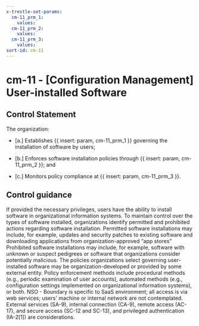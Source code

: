 ```yaml
---
x-trestle-set-params:
  cm-11_prm_1:
    values:
  cm-11_prm_2:
    values:
  cm-11_prm_3:
    values:
sort-id: cm-11
---
```


# cm-11 - \[Configuration Management\] User-installed Software

## Control Statement

The organization:

- \[a.\] Establishes {{ insert: param, cm-11_prm_1 }} governing the installation of software by users;

- \[b.\] Enforces software installation policies through {{ insert: param, cm-11_prm_2 }}; and

- \[c.\] Monitors policy compliance at {{ insert: param, cm-11_prm_3 }}.

## Control guidance

If provided the necessary privileges, users have the ability to install software in organizational information systems. To maintain control over the types of software installed, organizations identify permitted and prohibited actions regarding software installation. Permitted software installations may include, for example, updates and security patches to existing software and downloading applications from organization-approved “app stores” Prohibited software installations may include, for example, software with unknown or suspect pedigrees or software that organizations consider potentially malicious. The policies organizations select governing user-installed software may be organization-developed or provided by some external entity. Policy enforcement methods include procedural methods (e.g., periodic examination of user accounts), automated methods (e.g., configuration settings implemented on organizational information systems), or both.
NSO - Boundary is specific to SaaS environment; all access is via web services; users' machine or internal network are not contemplated. External services (SA-9), internal connection (CA-9), remote access (AC-17), and secure access (SC-12 and SC-13), and privileged authentication (IA-2[1]) are considerations.
